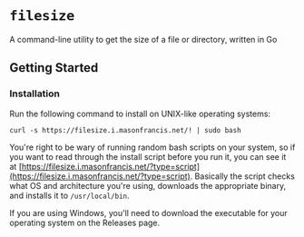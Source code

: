 # `filesize`

A command-line utility to get the size of a file or directory, written in Go

## Getting Started

### Installation

Run the following command to install on UNIX-like operating systems:

```
curl -s https://filesize.i.masonfrancis.net/! | sudo bash
```

You're right to be wary of running random bash scripts on your system, so if you want to read through the install script before you run it, you can see it at [https://filesize.i.masonfrancis.net/?type=script](https://filesize.i.masonfrancis.net/?type=script).
Basically the script checks what OS and architecture you're using, downloads the appropriate binary, and installs it to `/usr/local/bin`.


If you are using Windows, you'll need to download the executable for your operating system on the Releases page. 
